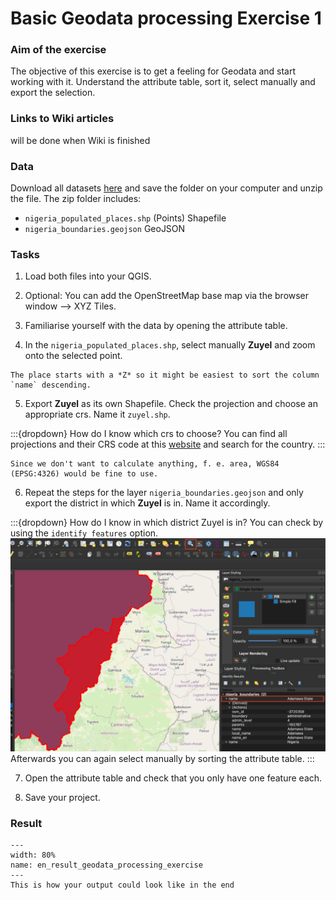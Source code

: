 # Basic Geodata processing Exercise 1 

### Aim of the exercise
The objective of this exercise is to get a feeling for Geodata and start working with it. Understand the attribute table, sort it, select manually and export the selection.

### Links to Wiki articles
will be done when Wiki is finished

### Data
Download all datasets [here](https://nexus.heigit.org/repository/gis-training-resource-center/Modul_2/Modul_2_Exercise_1_Basic_Geodata_Processing/Modul2_Basic_Geodata_Processing_exercise.zip) and save the folder on your computer and unzip the file. The zip folder includes:
- `nigeria_populated_places.shp` (Points) Shapefile
- `nigeria_boundaries.geojson` GeoJSON

### Tasks

1. Load both files into your QGIS.

2. Optional: You can add the OpenStreetMap base map via the browser window --> XYZ Tiles. 

3. Familiarise yourself with the data by opening the attribute table.

4. In the `nigeria_populated_places.shp`, select manually **Zuyel** and zoom onto the selected point. 

```{Hint}
The place starts with a *Z* so it might be easiest to sort the column `name` descending.
```

5. Export **Zuyel** as its own Shapefile. Check the projection and choose an appropriate crs. Name it `zuyel.shp`.

:::{dropdown} How do I know which crs to choose?
You can find all projections and their CRS code at this [website](http://epsg.io) and search for the country. 
:::

```{Note}
Since we don't want to calculate anything, f. e. area, WGS84 (EPSG:4326) would be fine to use.
```

6. Repeat the steps for the layer `nigeria_boundaries.geojson` and only export the district in which **Zuyel** is in. Name it accordingly.

:::{dropdown} How do I know in which district Zuyel is in?
You can check by using the `identify features` option.
![Check district by clicking](fig/modul2_ex_nigeria_district.png)
Afterwards you can again select manually by sorting the attribute table.
:::

7. Open the attribute table and check that you only have one feature each.

8. Save your project.

### Result

```{figure} /fig/en_result_geodata_processing_exercise.png
---
width: 80%
name: en_result_geodata_processing_exercise
---
This is how your output could look like in the end
```